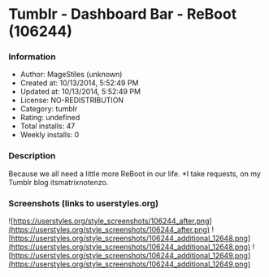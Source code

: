 # Tumblr - Dashboard Bar - ReBoot (106244)

### Information
- Author: MageStiles (unknown)
- Created at: 10/13/2014, 5:52:49 PM
- Updated at: 10/13/2014, 5:52:49 PM
- License: NO-REDISTRIBUTION
- Category: tumblr
- Rating: undefined
- Total installs: 47
- Weekly installs: 0


### Description
Because we all need a little more ReBoot in our life. *I take requests, on my Tumblr blog itsmatrixnotenzo.


### Screenshots (links to userstyles.org)
![https://userstyles.org/style_screenshots/106244_after.png](https://userstyles.org/style_screenshots/106244_after.png)
![https://userstyles.org/style_screenshots/106244_additional_12648.png](https://userstyles.org/style_screenshots/106244_additional_12648.png)
![https://userstyles.org/style_screenshots/106244_additional_12649.png](https://userstyles.org/style_screenshots/106244_additional_12649.png)

